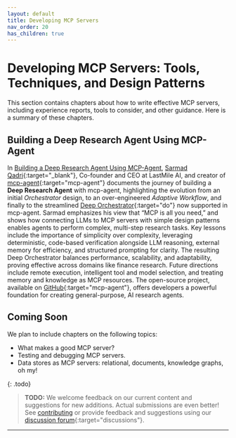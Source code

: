 ```yaml
---
layout: default
title: Developing MCP Servers
nav_order: 20
has_children: true
---
```


# Developing MCP Servers: Tools, Techniques, and Design Patterns

This section contains chapters about how to write effective MCP servers, including experience reports, tools to consider, and other guidance. Here is a summary of these chapters.

## Building a Deep Research Agent Using MCP-Agent

In [Building a Deep Research Agent Using MCP-Agent](deep-research-mcp-agent/), [Sarmad Qadri](https://www.linkedin.com/in/sarmadqadri/){:target="_blank"}, Co-founder and CEO at LastMile AI, and creator of [mcp-agent](https://github.com/lastmile-ai/mcp-agent){:target="mcp-agent"} documents the journey of building a **Deep Research Agent** with mcp-agent, highlighting the evolution from an initial _Orchestrator_ design, to an over-engineered _Adaptive Workflow_, and finally to the streamlined [Deep Orchestrator](https://github.com/lastmile-ai/mcp-agent/tree/main/src/mcp_agent/workflows/deep_orchestrator){:target="do"} now supported in mcp-agent. Sarmad emphasizes his view that &ldquo;MCP is all you need,&rdquo; and shows how connecting LLMs to MCP servers with simple design patterns enables agents to perform complex, multi-step research tasks. Key lessons include the importance of simplicity over complexity, leveraging deterministic, code-based verification alongside LLM reasoning, external memory for efficiency, and structured prompting for clarity. The resulting Deep Orchestrator balances performance, scalability, and adaptability, proving effective across domains like finance research. Future directions include remote execution, intelligent tool and model selection, and treating memory and knowledge as MCP resources. The open-source project, available on [GitHub](https://github.com/lastmile-ai/mcp-agent){:target="mcp-agent"}, offers developers a powerful foundation for creating general-purpose, AI research agents.

## Coming Soon

We plan to include chapters on the following topics:

* What makes a good MCP server?
* Testing and debugging MCP servers.
* Data stores as MCP servers: relational, documents, knowledge graphs, oh my!

{: .todo}
> **TODO:** We welcome feedback on our current content and suggestions for new additions. Actual submissions are even better! See [contributing]({{site.baseurl}}/contributing) or provide feedback and suggestions using our [discussion forum](https://github.com/The-AI-Alliance/enterprise-MCP/discussions){:target="discussions"}.

---